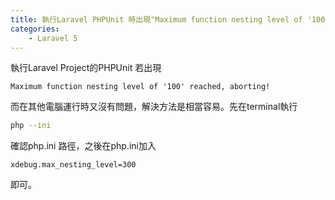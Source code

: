 ```yaml
---
title: 執行Laravel PHPUnit 時出現"Maximum function nesting level of '100' reached, aborting!"
categories:
    - Laravel 5
---
```

執行Laravel Project的PHPUnit 若出現
```
Maximum function nesting level of '100' reached, aborting!
```

而在其他電腦運行時又沒有問題，解決方法是相當容易。先在terminal執行
```bash
php --ini
```
確認php.ini 路徑，之後在php.ini加入
```
xdebug.max_nesting_level=300
```

即可。
